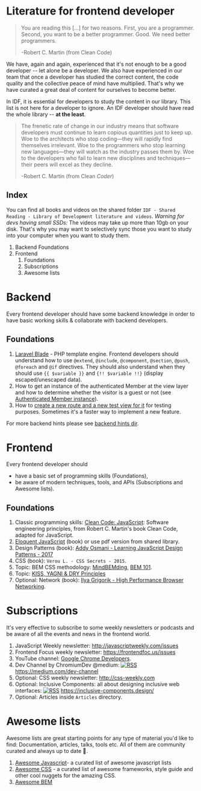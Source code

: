 # Literature for frontend developer

> You are reading this [...] for two reasons. First, you are a programmer. Second, you want to be a better programmer. Good. We need better programmers.
> 
> -Robert C. Martin (from Clean Code)

We have, again and again, experienced that it's not enough to be a good developer -- let alone be a developer. We also have
experienced in our team that once a developer has studied the correct content, the code quality and the collective peace of mind
have multiplied. That's why we have curated a great deal of content for ourselves to become better.

In IDF, it is essential for developers to study the content in our library. This list is not here for a developer to ignore.
An IDF developer should have read the whole library -- **at the least**.

> The frenetic rate of change in our industry means that software developers must continue to learn copious quantities just to keep up.
Woe to the architects who stop coding—they will rapidly find themselves irrelevant. Woe to the programmers who stop learning new
languages—they will watch as the industry passes them by. Woe to the developers who fail to learn new disciplines and techniques—their
peers will excel as they decline.
> 
> -Robert C. Martin (from Clean *Coder*)

## Index

You can find all books and videos on the shared folder `IDF - Shared Reading - Library of Development literature and videos`.
_Warning for devs having small SSDs:_ The videos may take up more than 10gb on your disk. That's why
you may want to selectively sync those you want to study into your computer when you want to study them.

1. Backend Foundations
1. Frontend
    1. Foundations
    1. Subscriptions
    1. Awesome lists

# Backend

Every frontend developer should have some backend knowledge in order to have basic working skills & collaborate with backend developers.

## Foundations

1.  [Laravel Blade](https://laravel.com/docs/master/blade) - PHP template engine. Frontend developers should understand how to
    use `@extend`, `@include`, `@component`, `@section`, `@push`, `@foreach` and `@if` directives. They should also
    understand when they should use `{{ $variable }}` and `{!! $variable !!}` (display escaped/unescaped data).
1.  How to get an instance of the authenticated Member at the view layer and how to determine whether the visitor is a guest or not (see
    [Authenticated Member instance](https://github.com/InteractionDesignFoundation/IDF-web/docs/code/backend/hints/authenticated-member-instance.md)).
1.  How to
    [create a new route and a new test view for it](https://github.com/InteractionDesignFoundation/IDF-web/docs/code/backend/hints/create-test-route.md) for testing purposes.
    Sometimes it's a faster way to implement a new feature.

For more backend hints please see [backend hints dir](https://github.com/InteractionDesignFoundation/IDF-web/docs/code/backend/hints).

# Frontend

Every frontend developer should
- have a basic set of programming skills (Foundations),
- be aware of modern techniques, tools, and APIs (Subscriptions and Awesome lists).

## Foundations

1.  Classic programming skills: [Clean Code: JavaScript](https://github.com/ryanmcdermott/clean-code-javascript):
    Software engineering principles, from Robert C. Martin's book Clean Code, adapted for JavaScript.
1.  [Eloquent JavaScript](http://eloquentjavascript.net/) (book) or use pdf version from shared library.
1.  Design Patterns (book):
    [Addy Osmani - Learning JavaScript Design Patterns - 2017](https://addyosmani.com/resources/essentialjsdesignpatterns/book/)
1.  CSS (book): `Verou L. - CSS Secrets - 2015`.
1.  Topic: BEM CSS methodology:
    [MindBEMding](https://csswizardry.com/2013/01/mindbemding-getting-your-head-round-bem-syntax/),
    [BEM 101](https://css-tricks.com/bem-101/).
1.  Topic:
    [KISS, YAGNI & DRY Principles](https://code.tutsplus.com/tutorials/3-key-software-principles-you-must-understand--net-25161)
1.  Optional: Network (book): [Ilya Grigorik - High Performance Browser Networking](https://hpbn.co/).

# Subscriptions

It's very effective to subscribe to some weekly newsletters or podcasts and be aware of all the events and news in the frontend world.

1.  JavaScript Weekly newsletter: http://javascriptweekly.com/issues
1.  Frontend Focus weekly newsletter: https://frontendfoc.us/issues
1.  YouTube channel: [Google Chrome Developers](https://www.youtube.com/channel/UCnUYZLuoy1rq1aVMwx4aTzw).
1.  Dev Channel by ChromiumDev @medium:
    [![RSS](http://www.maldonadonoticias.com/beta/images/headers/rss-icon.gif)](https://medium.com/feed/dev-channel)
    https://medium.com/dev-channel
1.  Optional: CSS weekly newsletter: http://css-weekly.com
1.  Optional: Inclusive Components: all about designing inclusive web interfaces:
    [![RSS](http://www.maldonadonoticias.com/beta/images/headers/rss-icon.gif)](https://inclusive-components.design/rss/)
    https://inclusive-components.design/
1.  Optional: Articles inside `Articles` directory.

# Awesome lists

Awesome lists are great starting points for any type of material you'd like to find: Documentation, articles, talks,
tools etc. All of them are community curated and always up to date 🌲.

1.  [Awesome Javascript](https://github.com/sindresorhus/awesome)- a curated list of awesome javascript lists
1.  [Awesome CSS](https://github.com/sotayamashita/awesome-css) - a curated list of awesome frameworks, style guide and
    other cool nuggets for the amazing CSS.
1.  [Awesome BEM](https://github.com/getbem/awesome-bem)
